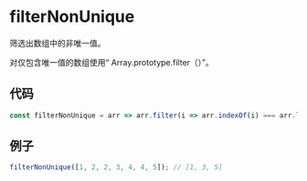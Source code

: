 # filterNonUnique

筛选出数组中的非唯一值。

对仅包含唯一值的数组使用“ Array.prototype.filter（）”。

## 代码

```js
const filterNonUnique = arr => arr.filter(i => arr.indexOf(i) === arr.lastIndexOf(i));
```

## 例子

```js
filterNonUnique([1, 2, 2, 3, 4, 4, 5]); // [1, 3, 5]
```
